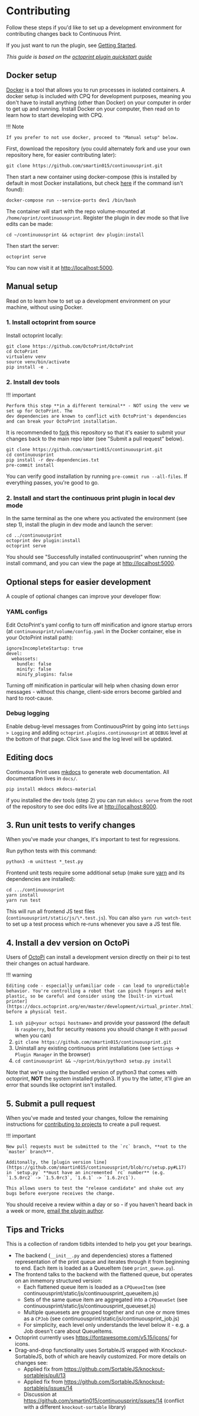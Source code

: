 # Contributing

Follow these steps if you'd like to set up a development environment for contributing changes back to Continuous Print.

If you just want to run the plugin, see [Getting Started](/getting-started/).

*This guide is based on the [octoprint plugin quickstart guide](https://docs.octoprint.org/en/master/plugins/gettingstarted.html)*

## Docker setup

[Docker](https://www.docker.com/) is a tool that allows you to run processes in isolated containers. A docker setup is included with CPQ for development purposes, meaning you don't have to install anything (other than Docker) on your computer in order to get up and running. Install Docker on your computer, then read on to learn how to start developing with CPQ.

!!! Note

    If you prefer to not use docker, proceed to "Manual setup" below.

First, download the repository (you could alternately fork and use your own repository here, for easier contributing later):

```
git clone https://github.com/smartin015/continuousprint.git
```

Then start a new container using docker-compose (this is installed by default in most Docker installations, but check [here](https://docs.docker.com/compose/install/) if the command isn't found):

```
docker-compose run --service-ports dev1 /bin/bash
```

The container will start with the repo volume-mounted at `/home/oprint/continuousprint`. Register the plugin in dev mode so that live edits can be made:

```
cd ~/continuousprint && octoprint dev plugin:install
```

Then start the server:

```
octoprint serve
```

You can now visit it at [http://localhost:5000](http://localhost:5000).

## Manual setup

Read on to learn how to set up a development environment on your machine, without using Docker.

### 1. Install octoprint from source

Install octoprint locally:

```shell
git clone https://github.com/OctoPrint/OctoPrint
cd OctoPrint
virtualenv venv
source venv/bin/activate
pip install -e .
```

### 2. Install dev tools

!!! important

    Perform this step **in a different terminal** - NOT using the venv we set up for OctoPrint. The
    dev dependencies are known to conflict with OctoPrint's dependencies and can break your OctoPrint installation.

It is recommended to [fork](https://docs.github.com/en/get-started/quickstart/fork-a-repo) this repository so that it's easier to submit your changes back to the main repo later (see "Submit a pull request" below).

```
git clone https://github.com/smartin015/continuousprint.git
cd continuousprint
pip install -r dev-dependencies.txt
pre-commit install
```

You can verify good installation by running `pre-commit run --all-files`. If everything passes, you're good to go.

### 2. Install and start the continuous print plugin in local dev mode

In the same terminal as the one where you activated the environment (see step 1), install the plugin in dev mode and launch the server:

```shell
cd ../continuousprint
octoprint dev plugin:install
octoprint serve
```

You should see "Successfully installed continuousprint" when running the install command, and you can view the page at [http://localhost:5000](http://localhost:5000).

## Optional steps for easier development

A couple of optional changes can improve your developer flow:

### YAML configs

Edit OctoPrint's yaml config to turn off minification and ignore startup errors (at `continuousprint/volume/config.yaml` in the Docker container, else in your OctoPrint install path):

```
ignoreIncompleteStartup: true
devel:
  webassets:
    bundle: false
    minify: false
    minify_plugins: false
```

Turning off minification in particular will help when chasing down error messages - without this change, client-side errors become garbled and hard to root-cause.

### Debug logging

Enable debug-level messages from ContinuousPrint by going into `Settings > Logging` and adding `octoprint.plugins.continuousprint` at `DEBUG` level at the bottom of that page. Click `Save` and the log level will be updated.


## Editing docs

Continuous Print uses [mkdocs](https://www.mkdocs.org/) to generate web documentation. All documentation lives in `docs/`.

```shell
pip install mkdocs mkdocs-material
```

if you installed the dev tools (step 2) you can run `mkdocs serve` from the root of the repository to see doc edits live at [http://localhost:8000](http://localhost:8000).

## 3. Run unit tests to verify changes

When you've made your changes, it's important to test for regressions.

Run python tests with this command:

```
python3 -m unittest *_test.py
```

Frontend unit tests require some additional setup (make sure [yarn](https://classic.yarnpkg.com/lang/en/docs/install/#debian-stable) and its dependencies are installed):

```
cd .../continuousprint
yarn install
yarn run test
```

This will run all frontend JS test files (`continuousprint/static/js/\*.test.js`). You can also `yarn run watch-test` to set up a test process which re-runs whenever you save a JS test file.

## 4. Install a dev version on OctoPi

Users of [OctoPi](https://octoprint.org/download/) can install a development version directly on their pi to test their changes on actual hardware.

!!! warning

    Editing code - especially unfamiliar code - can lead to unpredictable behavior. You're controlling a robot that can pinch fingers and melt plastic, so be careful and consider using the [built-in virtual printer](https://docs.octoprint.org/en/master/development/virtual_printer.html) before a physical test.

1. `ssh pi@<your octopi hostname>` and provide your password (the default is `raspberry`, but for security reasons you should change it with `passwd` when you can)
1. `git clone https://github.com/smartin015/continuousprint.git`
1. Uninstall any existing continuous print installations (see `Settings` -> `Plugin Manager` in the browser)
1. `cd continuousprint && ~/oprint/bin/python3 setup.py install`

Note that we're using the bundled version of python3 that comes with octoprint, **NOT** the system installed python3. If you try the latter, it'll give an error that sounds like octoprint isn't installed.

## 5. Submit a pull request

When you've made and tested your changes, follow the remaining instructions for [contributing to projects](https://docs.github.com/en/get-started/quickstart/contributing-to-projects) to create a pull request.

!!! important

    New pull requests must be submitted to the `rc` branch, **not to the `master` branch**.

    Additonally, the [plugin version line](https://github.com/smartin015/continuousprint/blob/rc/setup.py#L17) in `setup.py` **must have an incremented `rc` number** (e.g. `1.5.0rc2` -> `1.5.0rc3`, `1.6.1` -> `1.6.2rc1`).

    This allows users to test the "release candidate" and shake out any bugs before everyone receives the change.

You should receive a review within a day or so - if you haven't heard back in a week or more, [email the plugin author](https://github.com/smartin015/continuousprint/blob/master/setup.py#L27).

## Tips and Tricks

This is a collection of random tidbits intended to help you get your bearings.

* The backend (`__init__.py` and dependencies) stores a flattened representation of the print queue and
  iterates through it from beginning to end. Each item is loaded as a QueueItem (see `print_queue.py`).
* The frontend talks to the backend with the flattened queue, but operates on an inmemory structured version:
    * Each flattened queue item is loaded as a `CPQueueItem` (see continuousprint/static/js/continuousprint_queueitem.js)
    * Sets of the same queue item are aggregated into a `CPQueueSet` (see continuousprint/static/js/continuousprint_queueset.js)
    * Multiple queuesets are grouped together and run one or more times as a `CPJob` (see continuousprint/static/js/continuousprint_job.js)
    * For simplicity, each level only understands the level below it - e.g. a Job doesn't care about QueueItems.
* Octoprint currently uses https://fontawesome.com/v5.15/icons/ for icons.
* Drag-and-drop functionality uses SortableJS wrapped with Knockout-SortableJS, both of which are heavily customized. For more details on changes see:
    * Applied fix from https://github.com/SortableJS/knockout-sortablejs/pull/13
    * Applied fix from https://github.com/SortableJS/knockout-sortablejs/issues/14
    * Discussion at https://github.com/smartin015/continuousprint/issues/14 (conflict with a different `knockout-sortable` library)
